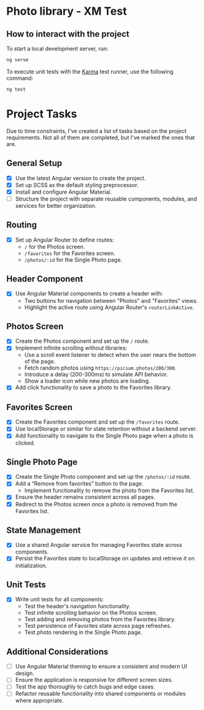 # Photo library - XM Test

## How to interact with the project

To start a local development server, run:

```bash
ng serve
```

To execute unit tests with the [Karma](https://karma-runner.github.io) test runner, use the following command:

```bash
ng test
```

# Project Tasks

Due to time constraints, I've created a list of tasks based on the project requirements.
Not all of them are completed, but I've marked the ones that are.

## General Setup
- [x] Use the latest Angular version to create the project.
- [x] Set up SCSS as the default styling preprocessor.
- [x] Install and configure Angular Material.
- [ ] Structure the project with separate reusable components, modules, and services for better organization.

## Routing
- [x] Set up Angular Router to define routes:
  - `/` for the Photos screen.
  - `/favorites` for the Favorites screen.
  - `/photos/:id` for the Single Photo page.

## Header Component
- [x] Use Angular Material components to create a header with:
  - Two buttons for navigation between "Photos" and "Favorites" views.
  - Highlight the active route using Angular Router's `routerLinkActive`.

## Photos Screen
- [x] Create the Photos component and set up the `/` route.
- [x] Implement infinite scrolling without libraries:
  - Use a scroll event listener to detect when the user nears the bottom of the page.
  - Fetch random photos using `https://picsum.photos/200/300`.
  - Introduce a delay (200-300ms) to simulate API behavior.
  - Show a loader icon while new photos are loading.
- [x] Add click functionality to save a photo to the Favorites library.

## Favorites Screen
- [x] Create the Favorites component and set up the `/favorites` route.
- [x] Use localStorage or similar for state retention without a backend server.
- [x] Add functionality to navigate to the Single Photo page when a photo is clicked.

## Single Photo Page
- [x] Create the Single Photo component and set up the `/photos/:id` route.
- [x] Add a “Remove from favorites” button to the page.
  - Implement functionality to remove the photo from the Favorites list.
- [x] Ensure the header remains consistent across all pages.
- [x] Redirect to the Photos screen once a photo is removed from the Favorites list.

## State Management
- [x] Use a shared Angular service for managing Favorites state across components.
- [x] Persist the Favorites state to localStorage on updates and retrieve it on initialization.

## Unit Tests
- [x] Write unit tests for all components:
  - Test the header's navigation functionality.
  - Test infinite scrolling behavior on the Photos screen.
  - Test adding and removing photos from the Favorites library.
  - Test persistence of Favorites state across page refreshes.
  - Test photo rendering in the Single Photo page.

## Additional Considerations
- [ ] Use Angular Material theming to ensure a consistent and modern UI design.
- [ ] Ensure the application is responsive for different screen sizes.
- [ ] Test the app thoroughly to catch bugs and edge cases.
- [ ] Refactor reusable functionality into shared components or modules where appropriate.
